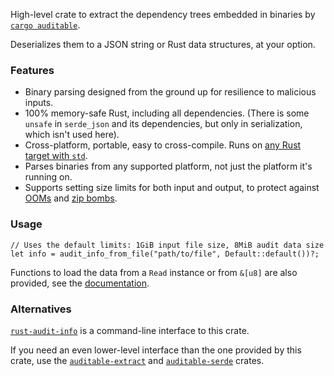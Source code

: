 High-level crate to extract the dependency trees embedded in binaries by [`cargo auditable`](https://crates.io/crates/cargo-auditable).

Deserializes them to a JSON string or Rust data structures, at your option.

### Features

 - Binary parsing designed from the ground up for resilience to malicious inputs.
 - 100% memory-safe Rust, including all dependencies. (There is some `unsafe` in `serde_json` and its dependencies, but only in serialization, which isn't used here).
 - Cross-platform, portable, easy to cross-compile. Runs on [any Rust target with `std`](https://doc.rust-lang.org/stable/rustc/platform-support.html).
 - Parses binaries from any supported platform, not just the platform it's running on.
 - Supports setting size limits for both input and output, to protect against [OOMs](https://en.wikipedia.org/wiki/Out_of_memory) and [zip bombs](https://en.wikipedia.org/wiki/Zip_bomb).

### Usage

```rust, ignore
// Uses the default limits: 1GiB input file size, 8MiB audit data size
let info = audit_info_from_file("path/to/file", Default::default())?;
```
Functions to load the data from a `Read` instance or from `&[u8]` are also provided,
see the [documentation](https://docs.rs/auditable-info).

### Alternatives

[`rust-audit-info`](https://crates.io/crates/rust-audit-info) is a command-line interface to this crate.

If you need an even lower-level interface than the one provided by this crate,
use the [`auditable-extract`](http://docs.rs/auditable-extract/) and
[`auditable-serde`](http://docs.rs/auditable-serde/) crates.